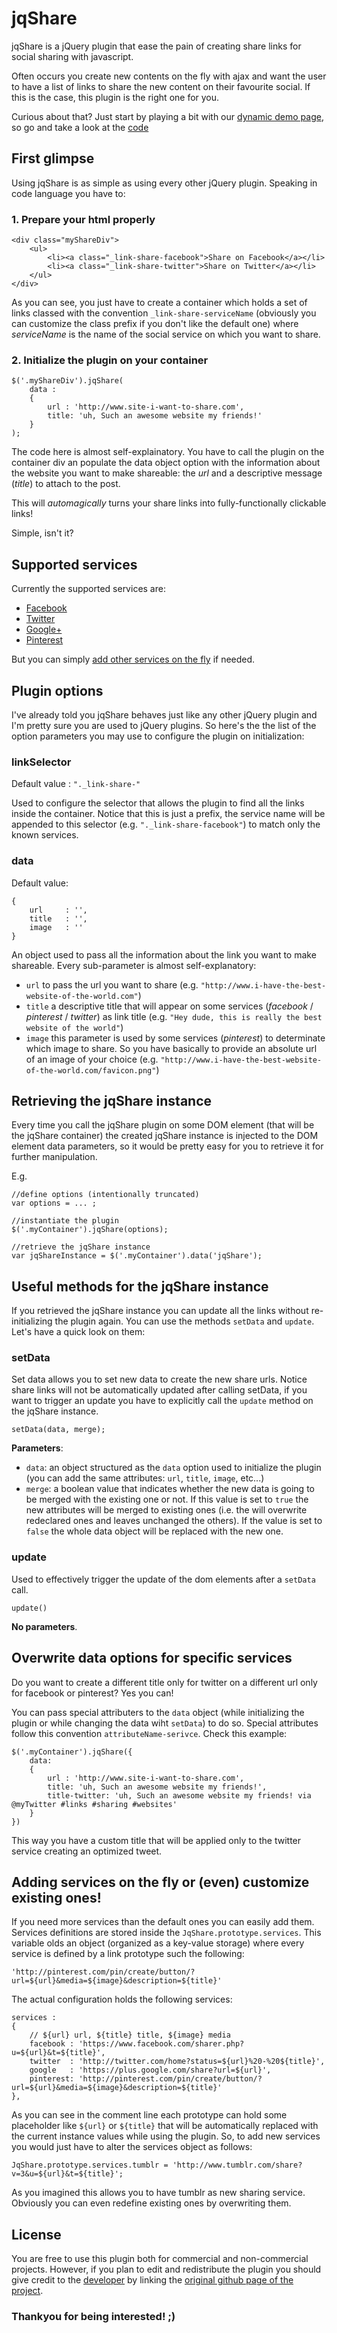 jqShare
=======

jqShare is a jQuery plugin that ease the pain of creating share links for social sharing with javascript.


Often occurs you create new contents on the fly with ajax and want the user to have a list of links
to share the new content on their favourite social. If this is the case, this plugin is the right one for you.

Curious about that? Just start by playing a bit with our [dynamic demo page](http://jsbin.com/apasow/12),
so go and take a look at the [code](http://jsbin.com/apasow/12/edit)

## First glimpse

Using jqShare is as simple as using every other jQuery plugin. Speaking in code language you have to:

### 1. Prepare your html properly

    <div class="myShareDiv">
        <ul>
            <li><a class="_link-share-facebook">Share on Facebook</a></li>
            <li><a class="_link-share-twitter">Share on Twitter</a></li>
        </ul>
    </div>

As you can see, you just have to create a container which holds a set of links classed with the convention `_link-share-serviceName`
(obviously you can customize the class prefix if you don't like the default one) where _serviceName_ is the name of the
social service on which you want to share.

### 2. Initialize the plugin on your container

    $('.myShareDiv').jqShare(
        data :
        {
            url : 'http://www.site-i-want-to-share.com',
            title: 'uh, Such an awesome website my friends!'
        }
    );

The code here is almost self-explainatory. You have to call the plugin on the container div an populate the data object option
with the information about the website you want to make shareable: the _url_ and a descriptive message (_title_) to attach to the post.

This will _automagically_ turns your share links into fully-functionally clickable links!

Simple, isn't it?


## Supported services

Currently the supported services are:

  * [Facebook](http://fb.com)
  * [Twitter](http://twitter.com)
  * [Google+](http://plus.google.com)
  * [Pinterest](http://www.pinterest.com)

But you can simply [add other services on the fly](#adding-services-on-the-fly-or-even-customize-existing-ones) if needed.

## Plugin options

I've already told you jqShare behaves just like any other jQuery plugin and I'm pretty sure you are used to jQuery plugins.
So here's the the list of the option parameters you may use to configure the plugin on initialization:

### linkSelector

Default value : `"._link-share-"`

Used to configure the selector that allows the plugin to find all the links inside the container. Notice that this is just
a prefix, the service name will be appended to this selector (e.g. `"._link-share-facebook"`) to match only the known services.

### data

Default value:

    {
        url     : '',
        title   : '',
        image   : ''
    }

An object used to pass all the information about the link you want to make shareable. Every sub-parameter is almost self-explanatory:

  * `url` to pass the url you want to share (e.g. `"http://www.i-have-the-best-website-of-the-world.com"`)
  * `title` a descriptive title that will appear on some services (_facebook_ / _pinterest_ / _twitter_) as link title
  (e.g. `"Hey dude, this is really the best website of the world"`)
  * `image` this parameter is used by some services (_pinterest_) to determinate which image to share. So you have basically
  to provide an absolute url of an image of your choice (e.g. `"http://www.i-have-the-best-website-of-the-world.com/favicon.png"`)

## Retrieving the jqShare instance

Every time you call the jqShare plugin on some DOM element (that will be the jqShare container) the created jqShare instance
is injected to the DOM element data parameters, so it would be pretty easy for you to retrieve it for further manipulation.

E.g.

    //define options (intentionally truncated)
    var options = ... ;

    //instantiate the plugin
    $('.myContainer').jqShare(options);

    //retrieve the jqShare instance
    var jqShareInstance = $('.myContainer').data('jqShare');

## Useful methods for the jqShare instance

If you retrieved the jqShare instance you can update all the links without re-initializing the plugin again. You can use
the methods `setData` and `update`. Let's have a quick look on them:

### setData

Set data allows you to set new data to create the new share urls. Notice share links will not be automatically updated
after calling setData, if you want to trigger an update you have to explicitly call the `update` method on the jqShare
instance.

    setData(data, merge);

**Parameters**:

  * `data`: an object structured as the `data` option used to initialize the plugin (you can add the same attributes: `url`, `title`, `image`, etc...)
  * `merge`: a boolean value that indicates whether the new data is going to be merged with the existing one or not.
  If this value is set to `true` the new attributes will be merged to existing ones (i.e. the will overwrite redeclared ones and
  leaves unchanged the others). If the value is set to `false` the whole data object will be replaced with the new one.

### update

Used to effectively trigger the update of the dom elements after a `setData` call.

    update()

**No parameters**.

## Overwrite data options for specific services

Do you want to create a different title only for twitter on a different url only for facebook or pinterest? Yes you can!

You can pass special attributers to the `data` object (while initializing the plugin or while changing the data wiht `setData`) to do so.
Special attributes follow this convention `attributeName-serivce`. Check this example:

    $('.myContainer').jqShare({
        data:
        {
            url : 'http://www.site-i-want-to-share.com',
            title: 'uh, Such an awesome website my friends!',
            title-twitter: 'uh, Such an awesome website my friends! via @myTwitter #links #sharing #websites'
        }
    })

This way you have a custom title that will be applied only to the twitter service creating an optimized tweet.

## Adding services on the fly or (even) customize existing ones!

If you need more services than the default ones you can easily add them.
Services definitions are stored inside the `JqShare.prototype.services`. This variable olds an object (organized as a
key-value storage) where every service is defined by a link prototype such the following:

    'http://pinterest.com/pin/create/button/?url=${url}&media=${image}&description=${title}'

The actual configuration holds the following services:

    services :
    {
        // ${url} url, ${title} title, ${image} media
        facebook : 'https://www.facebook.com/sharer.php?u=${url}&t=${title}',
        twitter  : 'http://twitter.com/home?status=${url}%20-%20${title}',
        google   : 'https://plus.google.com/share?url=${url}',
        pinterest: 'http://pinterest.com/pin/create/button/?url=${url}&media=${image}&description=${title}'
    },

As you can see in the comment line each prototype can hold some placeholder like `${url}` or `${title}` that will be
automatically replaced with the current instance values while using the plugin. So, to add new services you would just have
to alter the services object as follows:

    JqShare.prototype.services.tumblr = 'http://www.tumblr.com/share?v=3&u=${url}&t=${title}';

As you imagined this allows you to have tumblr as new sharing service. Obviously you can even redefine existing ones by overwriting them.

## License
You are free to use this plugin both for commercial and non-commercial projects. However, if you plan to edit and redistribute the plugin you should give credit to the [developer](https://github.com/lmammino) by linking the [original github page of the project](https://github.com/lmammino/jqShare).

### Thankyou for being interested! ;)